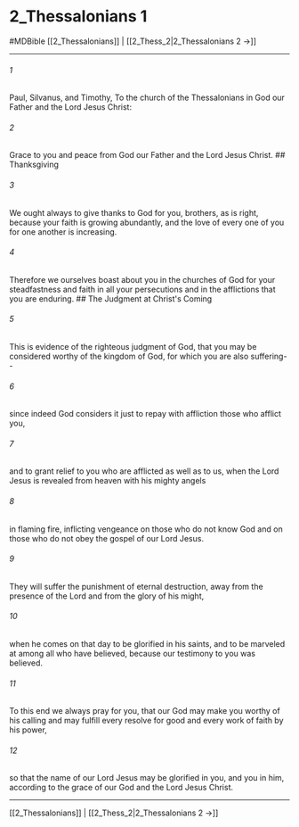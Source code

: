 # 2_Thessalonians 1
#MDBible
[[2_Thessalonians]] | [[2_Thess_2|2_Thessalonians 2 →]]

***

###### 1 

Paul, Silvanus, and Timothy, To the church of the Thessalonians in God our Father and the Lord Jesus Christ: 

###### 2 

Grace to you and peace from God our Father and the Lord Jesus Christ. ## Thanksgiving 

###### 3 

We ought always to give thanks to God for you, brothers, as is right, because your faith is growing abundantly, and the love of every one of you for one another is increasing. 

###### 4 

Therefore we ourselves boast about you in the churches of God for your steadfastness and faith in all your persecutions and in the afflictions that you are enduring. ## The Judgment at Christ's Coming 

###### 5 

This is evidence of the righteous judgment of God, that you may be considered worthy of the kingdom of God, for which you are also suffering-- 

###### 6 

since indeed God considers it just to repay with affliction those who afflict you, 

###### 7 

and to grant relief to you who are afflicted as well as to us, when the Lord Jesus is revealed from heaven with his mighty angels 

###### 8 

in flaming fire, inflicting vengeance on those who do not know God and on those who do not obey the gospel of our Lord Jesus. 

###### 9 

They will suffer the punishment of eternal destruction, away from the presence of the Lord and from the glory of his might, 

###### 10 

when he comes on that day to be glorified in his saints, and to be marveled at among all who have believed, because our testimony to you was believed. 

###### 11 

To this end we always pray for you, that our God may make you worthy of his calling and may fulfill every resolve for good and every work of faith by his power, 

###### 12 

so that the name of our Lord Jesus may be glorified in you, and you in him, according to the grace of our God and the Lord Jesus Christ. 

***

[[2_Thessalonians]] | [[2_Thess_2|2_Thessalonians 2 →]]
